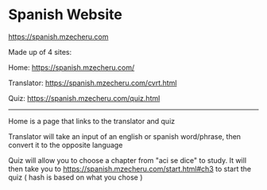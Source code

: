 # Spanish Website
https://spanish.mzecheru.com

Made up of 4 sites:

Home: https://spanish.mzecheru.com/

Translator: https://spanish.mzecheru.com/cvrt.html

Quiz: https://spanish.mzecheru.com/quiz.html

----------------------------------------------------------------

Home is a page that links to the translator and quiz

Translator will take an input of an english or spanish word/phrase, then convert it to the opposite language

Quiz will allow you to choose a chapter from "aci se dice" to study.
It will then take you to https://spanish.mzecheru.com/start.html#ch3 to start the quiz
( hash is based on what you chose )
